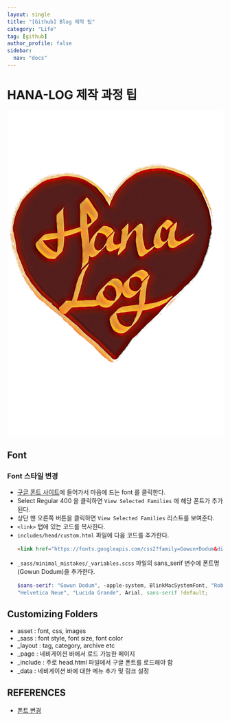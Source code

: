 ```yaml
---
layout: single
title: "[Github] Blog 제작 팁"
category: "Life"
tag: [github]
author_profile: false
sidebar:
  nav: "docs"
---
```


# HANA-LOG 제작 과정 팁

<img src="https://raw.githubusercontent.com/hanalog/hanalog.github.io/gh-pages/images/2022-03-28-blogsetting/hanalog_logo_sunrise.png" alt="hanalog_logo_sunrise" style="zoom:80%;" />

## Font
### Font 스타일 변경
- [구글 폰트 사이트](https://fonts.google.com/)에 들어가서 마음에 드는 font 를 클릭한다.
- Select Regular 400 을 클릭하면 `View Selected Families` 에 해당 폰트가 추가된다.
- 상단 맨 오른쪽 버튼을 클릭하면  `View Selected Families`  리스트를 보여준다.
- `<link>` 탭에 있는 코드를 복사한다.
- `includes/head/custom.html` 파일에 다음 코드를 추가한다.
  ```html
  <link href="https://fonts.googleapis.com/css2?family=Gowun+Dodum&display=swap" rel="stylesheet">
  ```
- `_sass/minimal_mistakes/_variables.scss` 파일의 sans_serif 변수에 폰트명(Gowun Dodum)을 추가한다.
  ```scss
  $sans-serif: "Gowun Dodum", -apple-system, BlinkMacSystemFont, "Roboto", "Segoe UI",
  "Helvetica Neue", "Lucida Grande", Arial, sans-serif !default;
  ```

## Customizing Folders
- asset : font, css, images
- _sass : font style, font size, font color
- _layout : tag, category, archive etc
- _page : 네비게이션 바에서 로드 가능한 페이지
- _include : 주로 head.html 파일에서 구글 폰트를 로드해야 함
- _data : 네비게이션 바에 대한 메뉴 추가 및 링크 설정

## REFERENCES
- [폰트 변경](https://woongchoi84.github.io/2020/01/04/post-blog-%ED%8F%B0%ED%8A%B8%EB%B3%80%EA%B2%BD.html)
